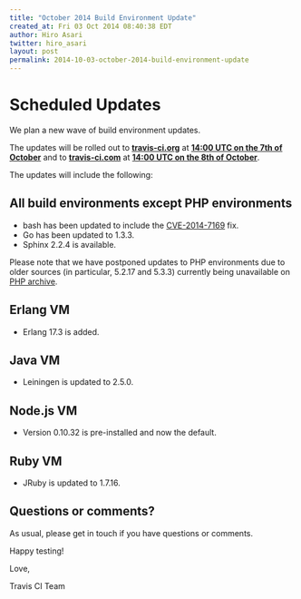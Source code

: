 ```yaml
---
title: "October 2014 Build Environment Update"
created_at: Fri 03 Oct 2014 08:40:38 EDT
author: Hiro Asari
twitter: hiro_asari
layout: post
permalink: 2014-10-03-october-2014-build-environment-update
---
```


# Scheduled Updates

We plan a new wave of build environment updates.

The updates will be rolled out to
**[travis-ci.org](https://travis-ci.org)** at **[14:00 UTC on the 7th of October](http://everytimezone.com/#2014-10-7,120,cn3)** and
to **[travis-ci.com](https://travis-ci.com)** at **[14:00 UTC on the 8th of October](http://everytimezone.com/#2014-10-8,120,cn3)**.

The updates will include the following:

## All build environments except PHP environments

* bash has been updated to include the [CVE-2014-7169](https://cve.mitre.org/cgi-bin/cvename.cgi?name=CVE-2014-7169) fix.
* Go has been updated to 1.3.3.
* Sphinx 2.2.4 is available.

Please note that we have postponed updates to PHP environments due to older sources
(in particular, 5.2.17 and 5.3.3) currently being unavailable on [PHP archive](http://museum.php.net).

## Erlang VM

* Erlang 17.3 is added.

## Java VM

* Leiningen is updated to 2.5.0.

## Node.js VM

* Version 0.10.32 is pre-installed and now the default.

## Ruby VM

* JRuby is updated to 1.7.16.

## Questions or comments?

As usual, please get in touch if you have questions or comments.

Happy testing!

Love,

Travis CI Team
